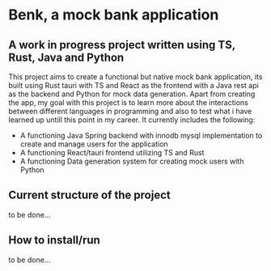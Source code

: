 # Benk, a mock bank application

## A work in progress project written using TS, Rust, Java and Python

This project aims to create a functional but native mock bank application, its built using Rust tauri with TS and React as the frontend with a Java rest api as the backend and Python for mock data generation. Apart from creating the app, my goal with this project is to learn more about the interactions between different languages in programming and also to test what i have learned up untill this point in my career. It currently includes the following:

* A functioning Java Spring backend with innodb mysql implementation to create and manage users for the application
* A functioning React/tauri frontend utilizing TS and Rust
* A functioning Data generation system for creating mock users with Python

## Current structure of the project
to be done...

## How to install/run
to be done...
